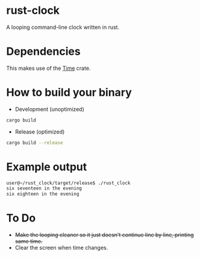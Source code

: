 # rust-clock
A looping command-line clock written in rust.

# Dependencies
This makes use of the [Time](https://doc.rust-lang.org/time/time/index.html) crate.

# How to build your binary
- Development (unoptimized)
```bash
cargo build
```
- Release (optimized)
```bash
cargo build --release
```

# Example output
```bash
user@~/rust_clock/target/release$ ./rust_clock
six seventeen in the evening
six eighteen in the evening
```

# To Do
- ~~Make the looping cleaner so it just doesn't continue line by line, printing same time.~~
- Clear the screen when time changes.
